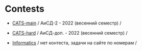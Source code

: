 # Contests

* [CATS-main](https://imcs.dvfu.ru/cats/?f=problems;cid=6039220;sid=) / АиСД-2 - 2022 (весенний семестр) /

* [СATS-hard](https://imcs.dvfu.ru/cats/?f=problems;cid=6039271;sid=) / АиСД-доп. - 2022 (весенний семестр) /

* [Informatics](https://informatics.msk.ru/) / нет контеста, задачи на сайте по номерам /